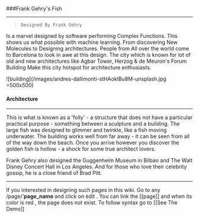 ###Frank Gehry's Fish

---

>     Designed By Frank Gehry 

Is a marvel designed by software performing Complex Functions. This shows us what possible with machine learning. From discovering New Molecules to Designing architectures. People from All over the world come to Barcelona to look in awe at this design. The city which is known for lot of old and new architectures like Agbar Tower, Herzog & de Meuron's Forum Building Make this city hotspot for architecture enthusiasts. 

![building](/images/andres-dallimonti-stHAokIBu8M-unsplash.jpg =500x500)

#### Architecture

---
This is what is known as a 'folly' - a structure that does not have a particular practical purpose - something between a sculpture and a building. The large fish was designed to glimmer and twinkle, like a fish moving underwater. The building works well from far away - it can be seen from all of the way down the beach. Once you arrive however you discover the golden fish is hollow - a shock for some true architect lovers.

Frank Gehry also designed the Guggenheim Museum in Bilbao and The Walt Disney Concert Hall in Los Angeles. And for those who love their celebrity gossip, he is a close friend of Brad Pitt.

***

If you interested in designing such pages in this wiki. Go to any /page/'**page_name** and click on edit . You can link the [[page]] and when its color is red , the page does not exist. To follow syntax go to [[See The Demo]]

